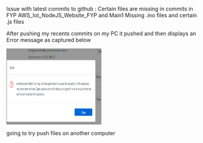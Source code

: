 Issue with latest commits to github :
Certain files are missing in commits in FYP AWS_Iot_NodeJS_Website_FYP and Main1 
Missing .ino files and certain .js files 

After pushing my recents commits on my PC it pushed and then displays an Error message as captured below 

<img align="center" width="250" height="200" src="error.PNG">

going to try push files on another computer 

